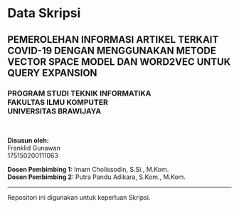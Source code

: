 # Data Skripsi

PEMEROLEHAN INFORMASI ARTIKEL TERKAIT COVID-19 DENGAN MENGGUNAKAN METODE VECTOR SPACE MODEL DAN WORD2VEC UNTUK QUERY EXPANSION
---
<h3>PROGRAM STUDI TEKNIK INFORMATIKA <br />
FAKULTAS ILMU KOMPUTER <br />
UNIVERSITAS BRAWIJAYA</h3> <br />

<b>Disusun oleh:</b> <br />
Franklid Gunawan <br />
175150200111063 <br />

<b>Dosen Pembimbing 1: </b>Imam Cholissodin, S.Si., M.Kom. <br />
<b>Dosen Pembimbing 2: </b>Putra Pandu Adikara, S.Kom., M.Kom. <br />

---
Repositori ini digunakan untuk keperluan Skripsi.
